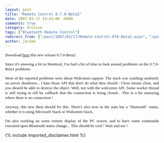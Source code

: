 ```yaml
---
layout: post
title: "Remote Control 0.7.0-Beta2"
date: 2007-03-17 14:43:00 -0400
comments: true
category: Archive
tags: ["Bluetooth Remote Control"]
redirect_from: ["/post/2007/03/17/Remote-Control-070-Beta2.aspx", "/post/2007/03/17/remote-control-070-beta2.aspx"]
author: jerome
---
```

<!-- more -->
<p align="justify">
<font face="Verdana" size="2">Download </font><a href="/files/BTRemoteSetup-0.7.0-Beta2.msi"><font face="Verdana" size="2">here</font></a><font face="Verdana" size="2">&nbsp;this new&nbsp;release 0.7.0-Beta2.</font>
</p>
<p align="justify">
<font face="Verdana" size="2">Since it&#39;s snowing a bit in Montreal, I&#39;ve had a bit of time to look around problems on the 0.7.0-Beta1 problems.</font>
</p>
<p align="justify">
<font face="Verdana" size="2">Most of the reported problems were about Widcomm support. The stack was crashing randomly on server shutdown... I hate those API that don&#39;t do what they should : Close means close, and you should be able to destroy the object. Well, not with the widcomm API. Some worker thread is still trying to tell by callback that the connection is being closed... This is a bit annoying where there&nbsp;is no connection !</font>
</p>
<p align="justify">
<font face="Verdana" size="2">Anyway, this new Beta should fix this. There&#39;s also now in the stats bar a &quot;bluetooth&quot; status, whether it is using Microsoft Stack or Widcomm Stack.</font>
</p>
<p align="justify">
<font face="Verdana" size="2">I&#39;m also working on some remote display of the PC screen, and to have some commands executed upon Bluetooth status change... This should be cool ! Wait and see !<br />
</font>
</p>

{% include imported_disclaimer.html %}
